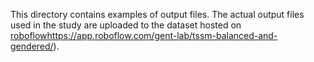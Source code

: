 This directory contains examples of output files. The actual output files used in the study are uploaded to the dataset hosted on [roboflow](https://app.roboflow.com/gent-lab/tssm-balanced-and-gendered/i)https://app.roboflow.com/gent-lab/tssm-balanced-and-gendered/).

